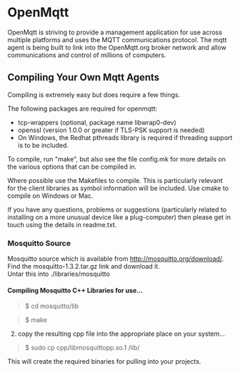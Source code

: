 # OpenMqtt
OpenMqtt is striving to provide a management application for use across multiple platforms and uses the MQTT communications protocol.  The mqtt agent is being built to link into the OpenMqtt.org broker network and allow communications and control of millions of computers.

## Compiling Your Own Mqtt Agents
Compiling is extremely easy but does require a few things.

The following packages are required for openmqtt:

* tcp-wrappers (optional, package name libwrap0-dev)
* openssl (version 1.0.0 or greater if TLS-PSK support is needed)
* On Windows, the Redhat pthreads library is required if threading support is
  to be included.

To compile, run "make", but also see the file config.mk for more details on the
various options that can be compiled in.

Where possible use the Makefiles to compile. This is particularly relevant for
the client libraries as symbol information will be included.  Use cmake to
compile on Windows or Mac.

If you have any questions, problems or suggestions (particularly related to
installing on a more unusual device like a plug-computer) then please get in
touch using the details in readme.txt.


### Mosquitto Source

Mosquitto source which is available from http://mosquitto.org/download/.  
Find the mosquitto-1.3.2.tar.gz link and download it.  
Untar this into ./libraries/mosquitto


#### Compiling Mosquitto C++ Libraries for use...

>$ cd mosquitto/lib

>$ make

2. copy the resulting cpp file into the appropriate place on your system...

>$ sudo cp cpp/libmosquittopp.so.1 /lib/

This will create the required binaries for pulling into your projects.



